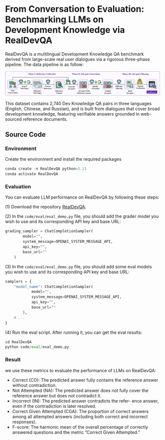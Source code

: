 From Conversation to Evaluation: Benchmarking LLMs on Development Knowledge via RealDevQA
=============
RealDevQA is a multilingual Development Knowledge QA benchmark derived from large-scale real user dialogues via a rigorous three-phase pipeline. 
The data pipeline is as follow:

![](figure/pipeline.png)

This dataset contains 2,740 Dev Knowledge QA pairs in three languages (English, Chinese, and Russian), and is built from dialogues that cover broad development knowledge, featuring verifiable answers grounded in web-sourced reference documents. 

Source Code
-------------
### Environment
Create the environment and install the required packages
```python
conda create -n RealDevQA python=3.11
conda activate RealDevQA
```
### Evaluation
You can evaluate LLM performance on RealDevQA by following these steps:

(1) Download the repository [RealDevQA](https://anonymous.4open.science/r/RealDevQA-25E7/).

(2) In the `code/eval/eval_demo.py` file, you should add the grader model you wish to use and its corresponding API key and base URL:
```python
grading_sampler = ChatCompletionSampler(
        model="",
        system_message=OPENAI_SYSTEM_MESSAGE_API,  
        api_key="",
        base_url=""
    )
```

(3) In the `code/eval/eval_demo.py` file, you should add some eval models you wish to use and its corresponding API key and base URL:
```python
samplers = { 
    "model_name": ChatCompletionSampler(
            model="",
            system_message=OPENAI_SYSTEM_MESSAGE_API,  
            api_key="",
            base_url=""
        ),
    # ...
}
```

(4) Run the eval script. After running it, you can get the eval results:
```python
cd RealDevQA
python code/eval/eval_demo.py
```

### Result
we use these metrics to evaluate the performance of LLMs on RealDevQA:
* Correct (CO): The predicted answer fully contains the
reference answer without contradiction.
* Not Attempted (NA): The predicted answer does not fully
cover the reference answer but does not contradict it.
* Incorrect (IN): The predicted answer contradicts the refer-
ence answer, even if the contradiction is later resolved.
* Correct Given Attempted (CGA): The proportion of
correct answers among all attempted answers (including
both correct and incorrect responses).
* F-score: The harmonic mean of the overall percentage of
correctly answered questions and the metric ”Correct Given
Attempted.”
